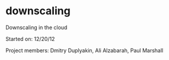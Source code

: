 downscaling
===========

Downscaling in the cloud

Started on: 12/20/12

Project members:
Dmitry Duplyakin, Ali Alzabarah, Paul Marshall
